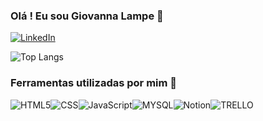 

### Olá ! Eu sou  Giovanna Lampe 💌


[![LinkedIn](https://img.shields.io/badge/LinkedIn-0077B5?style=for-the-badge&logo=linkedin&logoColor=white)](https://www.linkedin.com/in/giovanna-lampe-82478826b/)

![Top Langs](https://github-readme-stats.vercel.app/api/top-langs/?username=LampeGi&hide_progress=true)

### Ferramentas utilizadas por mim 🔧

<div style="display:flex"><br/>
<img align="center" alt="HTML5" src="https://img.shields.io/badge/HTML5-E34F26?style=for-the-badge&logo=html5&logoColor=white">

<img align="center" alt="CSS" src="https://img.shields.io/badge/CSS3-1572B6?style=for-the-badge&logo=css3&logoColor=white">

<img align="center" alt="JavaScript" src="https://img.shields.io/badge/JavaScript-F7DF1E?style=for-the-badge&logo=JavaScript&logoColor=white">

<img align="center" alt="MYSQL" src="https://img.shields.io/badge/MySQL-005C84?style=for-the-badge&logo=mysql&logoColor=white">



<img align="center" alt="Notion" src="https://img.shields.io/badge/Notion-000000?style=for-the-badge&logo=notion&logoColor=white">


<img align="center" alt="TRELLO" src="https://img.shields.io/badge/Trello-0052CC?style=for-the-badge&logo=trello&logoColor=white">



</div>
